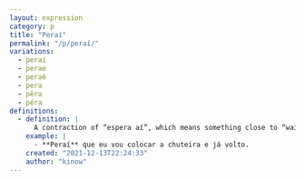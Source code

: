 ```yaml
---
layout: expression
category: p
title: "Peraí"
permalink: "/p/peraí/"
variations:
  - perai
  - perae
  - peraê
  - pera
  - pêra
  - péra
definitions:
  - definition: |
      A contraction of “espera aí”, which means something close to “wait a second”.
    example: |
      - **Peraí** que eu vou colocar a chuteira e já volto.
    created: "2021-12-13T22:24:33"
    author: "kinow"
---
```

